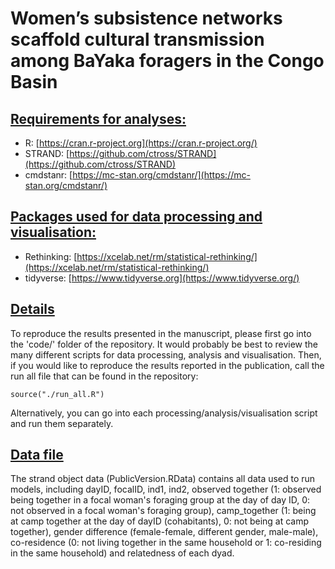 # Women’s subsistence networks scaffold cultural transmission among BaYaka foragers in the Congo Basin

## [Requirements for analyses:](https://github.com/danielRedhead/bayaka-subsistence-networks#requirements-for-analyses)

* R: [https://cran.r-project.org](https://cran.r-project.org/)
* STRAND: [https://github.com/ctross/STRAND](https://github.com/ctross/STRAND)
* cmdstanr: [https://mc-stan.org/cmdstanr/](https://mc-stan.org/cmdstanr/)

## [Packages used for data processing and visualisation:](https://github.com/danielRedhead/bayaka-subsistence-networks#packages-used-for-data-processing-and-visualisation)

* Rethinking: [https://xcelab.net/rm/statistical-rethinking/](https://xcelab.net/rm/statistical-rethinking/)
* tidyverse: [https://www.tidyverse.org](https://www.tidyverse.org/)

## [Details](https://github.com/danielRedhead/bayaka-subsistence-networks#details)

To reproduce the results presented in the manuscript, please first go into the 'code/' folder of the repository. It would probably be best to review the many different scripts for data processing, analysis and visualisation. Then, if you would like to reproduce the results reported in the publication, call the run all file that can be found in the repository:

```
source("./run_all.R")
```

Alternatively, you can go into each processing/analysis/visualisation script and run them separately.

## [Data file](https://github.com/danielRedhead/bayaka-subsistence-networks#details)

The strand object data (PublicVersion.RData) contains all data used to run models, including dayID, focalID, ind1, ind2, observed together (1: observed being together in a focal woman's foraging group at the day of day ID, 0: not observed in a focal woman's foraging group), camp\_together (1: being at camp together at the day of dayID (cohabitants), 0: not being at camp together), gender difference (female-female, different gender, male-male), co-residence (0: not living together in the same household or 1: co-residing in the same household) and relatedness of each dyad.
